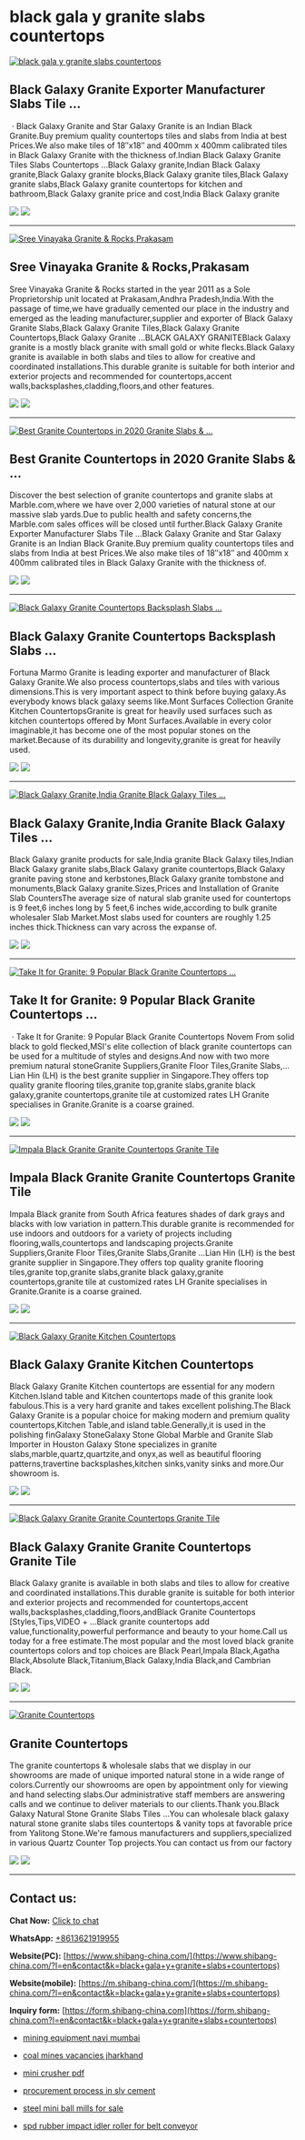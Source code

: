# black gala y granite slabs countertops

<a href="https://swt.shibang-china.com/?l=en&img&k=black+gala+y+granite+slabs+countertops" target="_blank">![black gala y granite slabs countertops](http://static.shibang-china.com/all-800x300/1213.jpg)</a>

## Black Galaxy Granite Exporter Manufacturer Slabs Tile …
&nbsp;&#0183;&#32;Black Galaxy Granite and Star Galaxy Granite is an Indian Black Granite.Buy premium quality countertops tiles and slabs from India at best Prices.We also make tiles of 18″x18″ and 400mm x 400mm calibrated tiles in Black Galaxy Granite with the thickness of.Indian Black Galaxy Granite Tiles Slabs Countertops …Black Galaxy granite,Indian Black Galaxy granite,Black Galaxy granite blocks,Black Galaxy granite tiles,Black Galaxy granite slabs,Black Galaxy granite countertops for kitchen and bathroom,Black Galaxy granite price and cost,India Black Galaxy granite


<a href="https://whatsapp.shibangsoft.com/WhatsApp.php" target="_blank" title="WhatsApp">![](http://static.shibang-china.com/icon/whatsapp.png)</a> <a href="https://swt.shibang-china.com/?l=en&icon&k=black+gala+y+granite+slabs+countertops" target="_blank">![](http://static.shibang-china.com/icon/chat-en.png)</a>

---

<a href="https://swt.shibang-china.com/?l=en&img&k=black+gala+y+granite+slabs+countertops" target="_blank">![Sree Vinayaka Granite &amp; Rocks,Prakasam](http://static.shibang-china.com/all-800x300/861.jpg)</a>

## Sree Vinayaka Granite &amp; Rocks,Prakasam
Sree Vinayaka Granite &amp; Rocks started in the year 2011 as a Sole Proprietorship unit located at Prakasam,Andhra Pradesh,India.With the passage of time,we have gradually cemented our place in the industry and emerged as the leading manufacturer,supplier and exporter of Black Galaxy Granite Slabs,Black Galaxy Granite Tiles,Black Galaxy Granite Countertops,Black Galaxy Granite …BLACK GALAXY GRANITEBlack Galaxy granite is a mostly black granite with small gold or white flecks.Black Galaxy granite is available in both slabs and tiles to allow for creative and coordinated installations.This durable granite is suitable for both interior and exterior projects and recommended for countertops,accent walls,backsplashes,cladding,floors,and other features.


<a href="https://whatsapp.shibangsoft.com/WhatsApp.php" target="_blank" title="WhatsApp">![](http://static.shibang-china.com/icon/whatsapp.png)</a> <a href="https://swt.shibang-china.com/?l=en&icon&k=black+gala+y+granite+slabs+countertops" target="_blank">![](http://static.shibang-china.com/icon/chat-en.png)</a>

---

<a href="https://swt.shibang-china.com/?l=en&img&k=black+gala+y+granite+slabs+countertops" target="_blank">![Best Granite Countertops in 2020 Granite Slabs &amp; …](http://static.shibang-china.com/all-800x300/691.jpg)</a>

## Best Granite Countertops in 2020 Granite Slabs &amp; …
Discover the best selection of granite countertops and granite slabs at Marble.com,where we have over 2,000 varieties of natural stone at our massive slab yards.Due to public health and safety concerns,the Marble.com sales offices will be closed until further.Black Galaxy Granite Exporter Manufacturer Slabs Tile …Black Galaxy Granite and Star Galaxy Granite is an Indian Black Granite.Buy premium quality countertops tiles and slabs from India at best Prices.We also make tiles of 18″x18″ and 400mm x 400mm calibrated tiles in Black Galaxy Granite with the thickness of.


<a href="https://whatsapp.shibangsoft.com/WhatsApp.php" target="_blank" title="WhatsApp">![](http://static.shibang-china.com/icon/whatsapp.png)</a> <a href="https://swt.shibang-china.com/?l=en&icon&k=black+gala+y+granite+slabs+countertops" target="_blank">![](http://static.shibang-china.com/icon/chat-en.png)</a>

---

<a href="https://swt.shibang-china.com/?l=en&img&k=black+gala+y+granite+slabs+countertops" target="_blank">![Black Galaxy Granite Countertops Backsplash Slabs …](http://static.shibang-china.com/all-800x300/1346.jpg)</a>

## Black Galaxy Granite Countertops Backsplash Slabs …
Fortuna Marmo Granite is leading exporter and manufacturer of Black Galaxy Granite.We also process countertops,slabs and tiles with various dimensions.This is very important aspect to think before buying galaxy.As everybody knows black galaxy seems like.Mont Surfaces Collection Granite Kitchen CountertopsGranite is great for heavily used surfaces such as kitchen countertops offered by Mont Surfaces.Available in every color imaginable,it has become one of the most popular stones on the market.Because of its durability and longevity,granite is great for heavily used.


<a href="https://whatsapp.shibangsoft.com/WhatsApp.php" target="_blank" title="WhatsApp">![](http://static.shibang-china.com/icon/whatsapp.png)</a> <a href="https://swt.shibang-china.com/?l=en&icon&k=black+gala+y+granite+slabs+countertops" target="_blank">![](http://static.shibang-china.com/icon/chat-en.png)</a>

---

<a href="https://swt.shibang-china.com/?l=en&img&k=black+gala+y+granite+slabs+countertops" target="_blank">![Black Galaxy Granite,India Granite Black Galaxy Tiles …](http://static.shibang-china.com/all-800x300/792.jpg)</a>

## Black Galaxy Granite,India Granite Black Galaxy Tiles …
Black Galaxy granite products for sale,India granite Black Galaxy tiles,Indian Black Galaxy granite slabs,Black Galaxy granite countertops,Black Galaxy granite paving stone and kerbstones,Black Galaxy granite tombstone and monuments,Black Galaxy granite.Sizes,Prices and Installation of Granite Slab CountersThe average size of natural slab granite used for countertops is 9 feet,6 inches long by 5 feet,6 inches wide,according to bulk granite wholesaler Slab Market.Most slabs used for counters are roughly 1.25 inches thick.Thickness can vary across the expanse of.


<a href="https://whatsapp.shibangsoft.com/WhatsApp.php" target="_blank" title="WhatsApp">![](http://static.shibang-china.com/icon/whatsapp.png)</a> <a href="https://swt.shibang-china.com/?l=en&icon&k=black+gala+y+granite+slabs+countertops" target="_blank">![](http://static.shibang-china.com/icon/chat-en.png)</a>

---

<a href="https://swt.shibang-china.com/?l=en&img&k=black+gala+y+granite+slabs+countertops" target="_blank">![Take It for Granite: 9 Popular Black Granite Countertops …](http://static.shibang-china.com/all-800x300/928.jpg)</a>

## Take It for Granite: 9 Popular Black Granite Countertops …
&nbsp;&#0183;&#32;Take It for Granite: 9 Popular Black Granite Countertops Novem From solid black to gold flecked,MSI's elite collection of black granite countertops can be used for a multitude of styles and designs.And now with two more premium natural stoneGranite Suppliers,Granite Floor Tiles,Granite Slabs,…Lian Hin (LH) is the best granite supplier in Singapore.They offers top quality granite flooring tiles,granite top,granite slabs,granite black galaxy,granite countertops,granite tile at customized rates LH Granite specialises in Granite.Granite is a coarse grained.


<a href="https://whatsapp.shibangsoft.com/WhatsApp.php" target="_blank" title="WhatsApp">![](http://static.shibang-china.com/icon/whatsapp.png)</a> <a href="https://swt.shibang-china.com/?l=en&icon&k=black+gala+y+granite+slabs+countertops" target="_blank">![](http://static.shibang-china.com/icon/chat-en.png)</a>

---

<a href="https://swt.shibang-china.com/?l=en&img&k=black+gala+y+granite+slabs+countertops" target="_blank">![Impala Black Granite Granite Countertops Granite Tile](http://static.shibang-china.com/all-800x300/580.jpg)</a>

## Impala Black Granite Granite Countertops Granite Tile
Impala Black granite from South Africa features shades of dark grays and blacks with low variation in pattern.This durable granite is recommended for use indoors and outdoors for a variety of projects including flooring,walls,countertops and landscaping projects.Granite Suppliers,Granite Floor Tiles,Granite Slabs,Granite …Lian Hin (LH) is the best granite supplier in Singapore.They offers top quality granite flooring tiles,granite top,granite slabs,granite black galaxy,granite countertops,granite tile at customized rates LH Granite specialises in Granite.Granite is a coarse grained.


<a href="https://whatsapp.shibangsoft.com/WhatsApp.php" target="_blank" title="WhatsApp">![](http://static.shibang-china.com/icon/whatsapp.png)</a> <a href="https://swt.shibang-china.com/?l=en&icon&k=black+gala+y+granite+slabs+countertops" target="_blank">![](http://static.shibang-china.com/icon/chat-en.png)</a>

---

<a href="https://swt.shibang-china.com/?l=en&img&k=black+gala+y+granite+slabs+countertops" target="_blank">![Black Galaxy Granite Kitchen Countertops](http://static.shibang-china.com/all-800x300/52.jpg)</a>

## Black Galaxy Granite Kitchen Countertops
Black Galaxy Granite Kitchen countertops are essential for any modern Kitchen.Island table and Kitchen countertops made of this granite look fabulous.This is a very hard granite and takes excellent polishing.The Black Galaxy Granite is a popular choice for making modern and premium quality countertops,Kitchen Table,and island table.Generally,it is used in the polishing finGalaxy StoneGalaxy Stone Global Marble and Granite Slab Importer in Houston Galaxy Stone specializes in granite slabs,marble,quartz,quartzite,and onyx,as well as beautiful flooring patterns,travertine backsplashes,kitchen sinks,vanity sinks and more.Our showroom is.


<a href="https://whatsapp.shibangsoft.com/WhatsApp.php" target="_blank" title="WhatsApp">![](http://static.shibang-china.com/icon/whatsapp.png)</a> <a href="https://swt.shibang-china.com/?l=en&icon&k=black+gala+y+granite+slabs+countertops" target="_blank">![](http://static.shibang-china.com/icon/chat-en.png)</a>

---

<a href="https://swt.shibang-china.com/?l=en&img&k=black+gala+y+granite+slabs+countertops" target="_blank">![Black Galaxy Granite Granite Countertops Granite Tile](http://static.shibang-china.com/all-800x300/1372.jpg)</a>

## Black Galaxy Granite Granite Countertops Granite Tile
Black Galaxy granite is available in both slabs and tiles to allow for creative and coordinated installations.This durable granite is suitable for both interior and exterior projects and recommended for countertops,accent walls,backsplashes,cladding,floors,andBlack Granite Countertops [Styles,Tips,VIDEO + …Black granite countertops add value,functionality,powerful performance and beauty to your home.Call us today for a free estimate.The most popular and the most loved black granite countertops colors and top choices are Black Pearl,Impala Black,Agatha Black,Absolute Black,Titanium,Black Galaxy,India Black,and Cambrian Black.


<a href="https://whatsapp.shibangsoft.com/WhatsApp.php" target="_blank" title="WhatsApp">![](http://static.shibang-china.com/icon/whatsapp.png)</a> <a href="https://swt.shibang-china.com/?l=en&icon&k=black+gala+y+granite+slabs+countertops" target="_blank">![](http://static.shibang-china.com/icon/chat-en.png)</a>

---

<a href="https://swt.shibang-china.com/?l=en&img&k=black+gala+y+granite+slabs+countertops" target="_blank">![Granite Countertops](http://static.shibang-china.com/all-800x300/794.jpg)</a>

## Granite Countertops
The granite countertops &amp; wholesale slabs that we display in our showrooms are made of unique imported natural stone in a wide range of colors.Currently our showrooms are open by appointment only for viewing and hand selecting slabs.Our administrative staff members are answering calls and we continue to deliver materials to our clients.Thank you.Black Galaxy Natural Stone Granite Slabs Tiles …You can wholesale black galaxy natural stone granite slabs tiles countertops &amp; vanity tops at favorable price from Yalitong Stone.We're famous manufacturers and suppliers,specialized in various Quartz Counter Top projects.You can contact us from our factory


<a href="https://whatsapp.shibangsoft.com/WhatsApp.php" target="_blank" title="WhatsApp">![](http://static.shibang-china.com/icon/whatsapp.png)</a> <a href="https://swt.shibang-china.com/?l=en&icon&k=black+gala+y+granite+slabs+countertops" target="_blank">![](http://static.shibang-china.com/icon/chat-en.png)</a>

---
## Contact us:

**Chat Now:** [Click to chat](https://swt.shibang-china.com?l=en&contact&k=black+gala+y+granite+slabs+countertops)

**WhatsApp:**  [+8613621919955](https://whatsapp.shibangsoft.com/WhatsApp.php)

**Website(PC):** [https://www.shibang-china.com/](https://www.shibang-china.com/?l=en&contact&k=black+gala+y+granite+slabs+countertops)

**Website(mobile):** [https://m.shibang-china.com/](https://m.shibang-china.com/?l=en&contact&k=black+gala+y+granite+slabs+countertops)

**Inquiry form:** [https://form.shibang-china.com](https://form.shibang-china.com?l=en&contact&k=black+gala+y+granite+slabs+countertops)

* [mining equipment navi mumbai](../127/mining%20equipment%20navi%20mumbai.md)

* [coal mines vacancies jharkhand](../128/coal%20mines%20vacancies%20jharkhand.md)

* [mini crusher pdf](../132/mini%20crusher%20pdf.md)

* [procurement process in slv cement](../134/procurement%20process%20in%20slv%20cement.md)

* [steel mini ball mills for sale](../130/steel%20mini%20ball%20mills%20for%20sale.md)

* [spd rubber impact idler roller for belt conveyor](../134/spd%20rubber%20impact%20idler%20roller%20for%20belt%20conveyor.md)